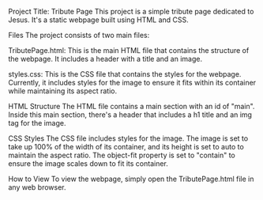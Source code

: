 Project Title: Tribute Page
This project is a simple tribute page dedicated to Jesus. It's a static webpage built using HTML and CSS.

Files
The project consists of two main files:

TributePage.html: This is the main HTML file that contains the structure of the webpage. It includes a header with a title and an image.

styles.css: This is the CSS file that contains the styles for the webpage. Currently, it includes styles for the image to ensure it fits within its container while maintaining its aspect ratio.

HTML Structure
The HTML file contains a main section with an id of "main". Inside this main section, there's a header that includes a h1 title and an img tag for the image.

CSS Styles
The CSS file includes styles for the image. The image is set to take up 100% of the width of its container, and its height is set to auto to maintain the aspect ratio. The object-fit property is set to "contain" to ensure the image scales down to fit its container.

How to View
To view the webpage, simply open the TributePage.html file in any web browser.